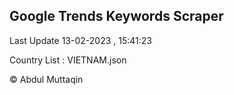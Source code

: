 

## Google Trends Keywords Scraper 
 
Last Update 13-02-2023 , 15:41:23

Country List :
VIETNAM.json



© Abdul Muttaqin 
